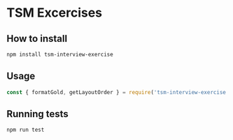 # TSM Excercises

## How to install

```bash
npm install tsm-interview-exercise
```

## Usage

```javascript
const { formatGold, getLayoutOrder } = require('tsm-interview-exercise');
```

## Running tests

```bash
npm run test
```